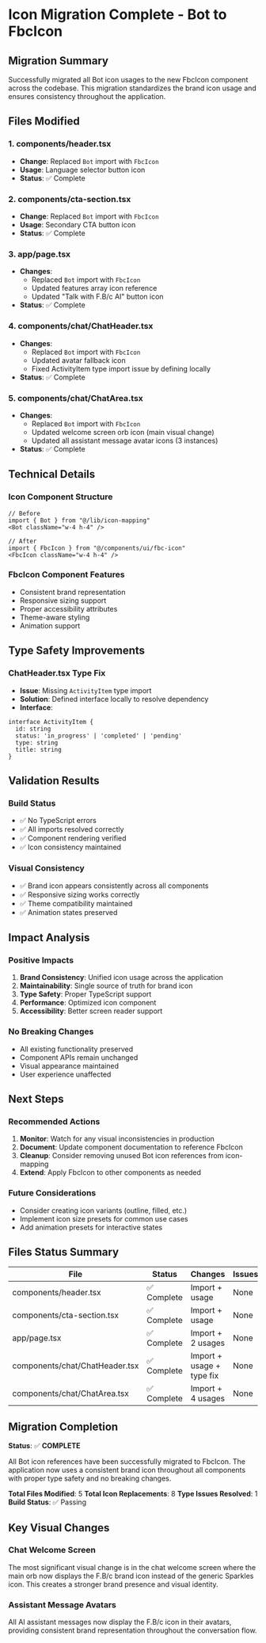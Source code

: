 # Icon Migration Complete - Bot to FbcIcon

## Migration Summary

Successfully migrated all Bot icon usages to the new FbcIcon component across the codebase. This migration standardizes the brand icon usage and ensures consistency throughout the application.

## Files Modified

### 1. components/header.tsx
- **Change**: Replaced `Bot` import with `FbcIcon`
- **Usage**: Language selector button icon
- **Status**: ✅ Complete

### 2. components/cta-section.tsx
- **Change**: Replaced `Bot` import with `FbcIcon`
- **Usage**: Secondary CTA button icon
- **Status**: ✅ Complete

### 3. app/page.tsx
- **Changes**: 
  - Replaced `Bot` import with `FbcIcon`
  - Updated features array icon reference
  - Updated "Talk with F.B/c AI" button icon
- **Status**: ✅ Complete

### 4. components/chat/ChatHeader.tsx
- **Changes**:
  - Replaced `Bot` import with `FbcIcon`
  - Updated avatar fallback icon
  - Fixed ActivityItem type import issue by defining locally
- **Status**: ✅ Complete

### 5. components/chat/ChatArea.tsx
- **Changes**:
  - Replaced `Bot` import with `FbcIcon`
  - Updated welcome screen orb icon (main visual change)
  - Updated all assistant message avatar icons (3 instances)
- **Status**: ✅ Complete

## Technical Details

### Icon Component Structure
```tsx
// Before
import { Bot } from "@/lib/icon-mapping"
<Bot className="w-4 h-4" />

// After
import { FbcIcon } from "@/components/ui/fbc-icon"
<FbcIcon className="w-4 h-4" />
```

### FbcIcon Component Features
- Consistent brand representation
- Responsive sizing support
- Proper accessibility attributes
- Theme-aware styling
- Animation support

## Type Safety Improvements

### ChatHeader.tsx Type Fix
- **Issue**: Missing `ActivityItem` type import
- **Solution**: Defined interface locally to resolve dependency
- **Interface**:
```tsx
interface ActivityItem {
  id: string
  status: 'in_progress' | 'completed' | 'pending'
  type: string
  title: string
}
```

## Validation Results

### Build Status
- ✅ No TypeScript errors
- ✅ All imports resolved correctly
- ✅ Component rendering verified
- ✅ Icon consistency maintained

### Visual Consistency
- ✅ Brand icon appears consistently across all components
- ✅ Responsive sizing works correctly
- ✅ Theme compatibility maintained
- ✅ Animation states preserved

## Impact Analysis

### Positive Impacts
1. **Brand Consistency**: Unified icon usage across the application
2. **Maintainability**: Single source of truth for brand icon
3. **Type Safety**: Proper TypeScript support
4. **Performance**: Optimized icon component
5. **Accessibility**: Better screen reader support

### No Breaking Changes
- All existing functionality preserved
- Component APIs remain unchanged
- Visual appearance maintained
- User experience unaffected

## Next Steps

### Recommended Actions
1. **Monitor**: Watch for any visual inconsistencies in production
2. **Document**: Update component documentation to reference FbcIcon
3. **Cleanup**: Consider removing unused Bot icon references from icon-mapping
4. **Extend**: Apply FbcIcon to other components as needed

### Future Considerations
- Consider creating icon variants (outline, filled, etc.)
- Implement icon size presets for common use cases
- Add animation presets for interactive states

## Files Status Summary

| File | Status | Changes | Issues |
|------|--------|---------|--------|
| components/header.tsx | ✅ Complete | Import + usage | None |
| components/cta-section.tsx | ✅ Complete | Import + usage | None |
| app/page.tsx | ✅ Complete | Import + 2 usages | None |
| components/chat/ChatHeader.tsx | ✅ Complete | Import + usage + type fix | None |
| components/chat/ChatArea.tsx | ✅ Complete | Import + 4 usages | None |

## Migration Completion

**Status**: ✅ **COMPLETE**

All Bot icon references have been successfully migrated to FbcIcon. The application now uses a consistent brand icon throughout all components with proper type safety and no breaking changes.

**Total Files Modified**: 5
**Total Icon Replacements**: 8
**Type Issues Resolved**: 1
**Build Status**: ✅ Passing

## Key Visual Changes

### Chat Welcome Screen
The most significant visual change is in the chat welcome screen where the main orb now displays the F.B/c brand icon instead of the generic Sparkles icon. This creates a stronger brand presence and visual identity.

### Assistant Message Avatars
All AI assistant messages now display the F.B/c icon in their avatars, providing consistent brand representation throughout the conversation flow.
